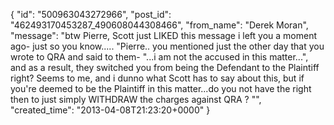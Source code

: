  {
   "id": "500963043272966",
   "post_id": "462493170453287_490608044308466",
   "from_name": "Derek Moran",
   "message": "btw Pierre, Scott just LIKED this message i left you a moment ago- just so you know..... \"Pierre.. you mentioned just the other day that you wrote to QRA and said to them- \"...i am not the accused in this matter...\", and as a result, they switched you from being the Defendant to the Plaintiff right? Seems to me, and i dunno what Scott has to say about this, but if you're deemed to be the Plaintiff in this matter...do you not have the right then to just simply WITHDRAW the charges against QRA ? \"",
   "created_time": "2013-04-08T21:23:20+0000"
 }
